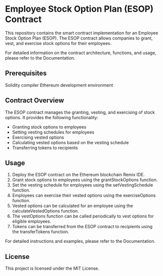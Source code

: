 # Employee Stock Option Plan (ESOP) Contract

This repository contains the smart contract implementation for an Employee Stock Option Plan (ESOP). The ESOP contract allows companies to grant, vest, and exercise stock options for their employees.

For detailed information on the contract architecture, functions, and usage, please refer to the Documentation.

## Prerequisites
Solidity compiler
Ethereum development environment

## Contract Overview
The ESOP contract manages the granting, vesting, and exercising of stock options. It provides the following functionality:

+ Granting stock options to employees
+ Setting vesting schedules for employees
+ Exercising vested options
+ Calculating vested options based on the vesting schedule
+ Transferring tokens to recipients

## Usage
1. Deploy the ESOP contract on the Ethereum blockchain Remix IDE.
2. Grant stock options to employees using the grantStockOptions function.
3. Set the vesting schedule for employees using the setVestingSchedule function.
4. Employees can exercise their vested options using the exerciseOptions function.
5. Vested options can be calculated for an employee using the calculateVestedOptions function.
6. The vestOptions function can be called periodically to vest options for eligible employees.
7. Tokens can be transferred from the ESOP contract to recipients using the transferTokens function.

For detailed instructions and examples, please refer to the Documentation.

## License
This project is licensed under the MIT License.
